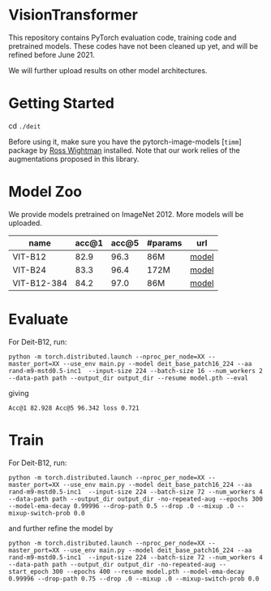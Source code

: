 # VisionTransformer

This repository contains PyTorch evaluation code, training code and pretrained models. These codes have not been cleaned up yet, and will be refined before June 2021.

We will further upload results on other model architectures.

# Getting Started 

cd `./deit`

Before using it, make sure you have the pytorch-image-models [`timm`] package by [Ross Wightman](https://github.com/rwightman) installed. Note that our work relies of the augmentations proposed in this library. 

# Model Zoo

We provide models pretrained on ImageNet 2012. More models will be uploaded.

| name | acc@1 | acc@5 | #params | url |
| --- | --- | --- | --- | --- |
| VIT-B12 | 82.9 | 96.3 | 86M | [model](https://drive.google.com/file/d/1NEx-fY6q3UvphJItqABCr2DRjzcReCeO/view?usp=sharing) |
| VIT-B24 | 83.3 | 96.4 | 172M| [model](https://drive.google.com/file/d/1TKG7UIQvFTpoMMLffwYEhYDPoCyzXDhu/view?usp=sharing) |
| VIT-B12-384 | 84.2 | 97.0 | 86M | [model](https://drive.google.com/file/d/1ps-DDxjtbS9fdbSspl-LKScs_IZENKaG/view?usp=sharing) |

# Evaluate 



For Deit-B12, run: 
```
python -m torch.distributed.launch --nproc_per_node=XX --master_port=XX --use_env main.py --model deit_base_patch16_224 --aa rand-m9-mstd0.5-inc1  --input-size 224 --batch-size 16 --num_workers 2 --data-path path --output_dir output_dir --resume model.pth --eval
```
giving 
```
Acc@1 82.928 Acc@5 96.342 loss 0.721
```

# Train

For Deit-B12, run: 
```
python -m torch.distributed.launch --nproc_per_node=XX --master_port=XX --use_env main.py --model deit_base_patch16_224 --aa rand-m9-mstd0.5-inc1  --input-size 224 --batch-size 72 --num_workers 4 --data-path path --output_dir output_dir -no-repeated-aug --epochs 300 --model-ema-decay 0.99996 --drop-path 0.5 --drop .0 --mixup .0 --mixup-switch-prob 0.0
```
and further refine the model by 
```
python -m torch.distributed.launch --nproc_per_node=XX --master_port=XX --use_env main.py --model deit_base_patch16_224 --aa rand-m9-mstd0.5-inc1  --input-size 224 --batch-size 72 --num_workers 4 --data-path path --output_dir output_dir -no-repeated-aug --start_epoch 300 --epochs 400 --resume model.pth --model-ema-decay 0.99996 --drop-path 0.75 --drop .0 --mixup .0 --mixup-switch-prob 0.0
```

